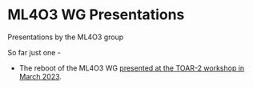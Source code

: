 # ML4O3 WG Presentations
Presentations by the ML4O3 group

So far just one - 

- The reboot of the ML4O3 WG [presented at the TOAR-2 workshop in March 2023](ML4O3-Kick-off_2023-03-07_CGN.pdf).
